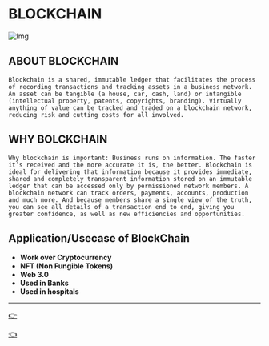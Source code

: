 # BLOCKCHAIN

![Img](https://www.visiott.com/wp-content/uploads/2021/03/BlockChain_System.jpg)

## ABOUT BLOCKCHAIN

`
Blockchain is a shared, immutable ledger that facilitates the process of recording transactions and tracking assets in a business network. An asset can be tangible (a house, car, cash, land) or intangible (intellectual property, patents, copyrights, branding). Virtually anything of value can be tracked and traded on a blockchain network, reducing risk and cutting costs for all involved.
`

## WHY BOLCKCHAIN

`
Why blockchain is important: Business runs on information. The faster it’s received and the more accurate it is, the better. Blockchain is ideal for delivering that information because it provides immediate, shared and completely transparent information stored on an immutable ledger that can be accessed only by permissioned network members. A blockchain network can track orders, payments, accounts, production and much more. And because members share a single view of the truth, you can see all details of a transaction end to end, giving you greater confidence, as well as new efficiencies and opportunities.
`

## Application/Usecase of BlockChain

- **Work over Cryptocurrency**
- **NFT (Non Fungible Tokens)**
- **Web 3.0**
- **Used in Banks**
- **Used in hospitals**

----
[👉](Blockchain_Dev.md)

[👈](README.md)